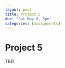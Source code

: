 ```yaml
---
layout: post
title: Project 5
due: "Sat May 6, 5pm"
categories: [assignments]
---
```


# Project 5

TBD


